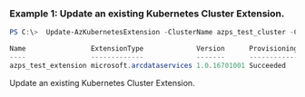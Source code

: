 ### Example 1: Update an existing Kubernetes Cluster Extension.
```powershell
PS C:\>  Update-AzKubernetesExtension -ClusterName azps_test_cluster -ClusterType ConnectedClusters -Name azps_test_extension -ResourceGroupName azps_test_group -ConfigurationProtectedSetting @{"aa"="bb"}

Name                ExtensionType             Version      ProvisioningState AutoUpgradeMinorVersion ReleaseTrain ResourceGroupName
----                -------------             -------      ----------------- ----------------------- ------------ -----------------
azps_test_extension microsoft.arcdataservices 1.0.16701001 Succeeded         True                    Stable       azps_test_group
```

Update an existing Kubernetes Cluster Extension.